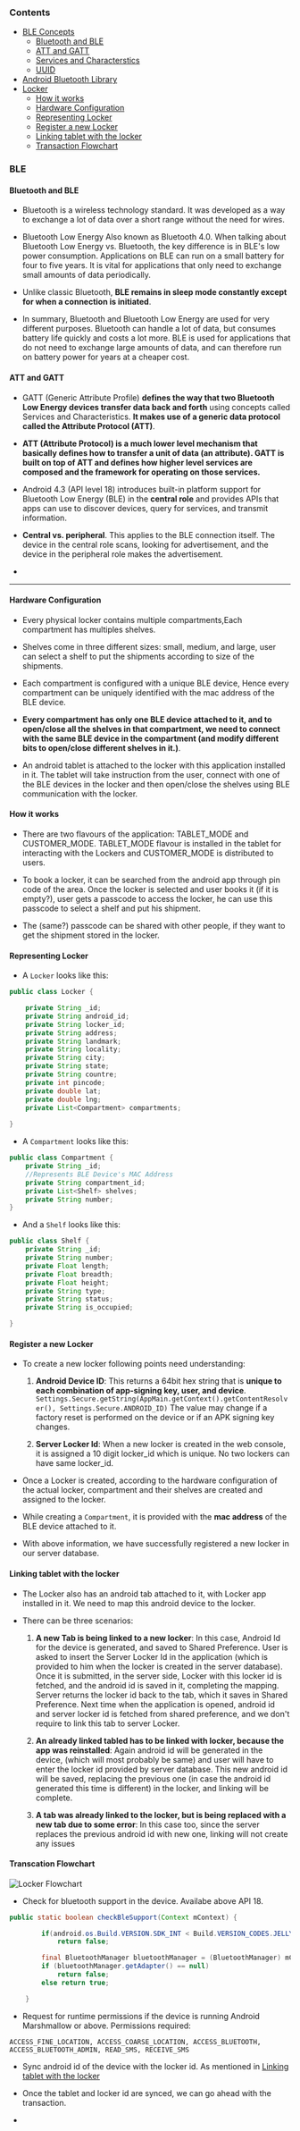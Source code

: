 
### Contents
* [BLE Concepts](#ble-concepts) 
  * [Bluetooth and BLE](#bluetooth-and-ble)
  * [ATT and GATT](#att-and-gatt)
  * [Services and Characterstics](#services-and-characterstics)
  * [UUID](#uuid)
* [Android Bluetooth Library](#android-bluetooth-library)  
* [Locker](#locker)
  * [How it works](#how-it-works)
  * [Hardware Configuration](#hardware-configuration)
  * [Representing Locker](#representing-locker)
  * [Register a new Locker](#register-a-new-locker)
  * [Linking tablet with the locker](#linking-tablet-with-the-locker)
  * [Transaction Flowchart](#transaction-flowchart)
 
  
### BLE


#### Bluetooth and BLE
* Bluetooth is a  wireless technology standard. It was developed as a way to exchange a lot of data over a short range without the need for wires.

* Bluetooth Low Energy Also known as Bluetooth 4.0. When talking about Bluetooth Low Energy vs. Bluetooth, the key difference is in BLE's low power consumption. Applications on BLE can run on a small battery for four to five years. It is vital for applications that only need to exchange small amounts of data periodically.

*  Unlike classic Bluetooth, **BLE remains in sleep mode constantly except for when a connection is initiated**.

* In summary, Bluetooth and Bluetooth Low Energy are used for very different purposes. Bluetooth can handle a lot of data, but consumes battery life quickly and costs a lot more. BLE is used for applications that do not need to exchange large amounts of data, and can therefore run on battery power for years at a cheaper cost.

#### ATT and GATT

* GATT (Generic Attribute Profile) **defines the way that two Bluetooth Low Energy devices transfer data back and forth** using concepts called Services and Characteristics. **It makes use of a generic data protocol called the Attribute Protocol (ATT)**.

* **ATT (Attribute Protocol) is a much lower level mechanism that basically defines how to transfer a unit of data (an attribute). GATT is built on top of ATT and defines how higher level services are composed and the framework for operating on those services.**


* Android 4.3 (API level 18) introduces built-in platform support for Bluetooth Low Energy (BLE) in the **central role** and provides APIs that apps can use to discover devices, query for services, and transmit information.

* **Central vs. peripheral**. This applies to the BLE connection itself. The device in the central role scans, looking for advertisement, and the device in the peripheral role makes the advertisement.

* 


---------------------------------------------------------------------------------------------------------------------------
#### Hardware Configuration

* Every physical locker contains multiple compartments,Each compartment has multiples shelves. 

* Shelves come in three different sizes: small, medium, and large, user can select a shelf to put the shipments according to size of the shipments.

* Each compartment is configured with a unique BLE device, Hence every compartment can be uniquely identified with the mac address of the BLE device.

* **Every compartment has only one BLE device attached to it, and to open/close all the shelves in that compartment, we need to connect with the same BLE device in the compartment (and modify different bits to open/close different shelves in it.)**. 

* An android tablet is attached to the locker with this application installed in it. The tablet will take instruction from the user, connect with one of the BLE devices in the locker and then open/close the shelves using BLE communication with the locker.

#### How it works

* There are two flavours of the application: TABLET_MODE and CUSTOMER_MODE. TABLET_MODE flavour is installed in the tablet for interacting with the Lockers and CUSTOMER_MODE is distributed to users.

* To book a locker, it can be searched from the android app through pin code of the area. Once the locker is selected and user books it (if it is empty?), user gets a passcode to access the locker, he can use this passcode to select a shelf and put his shipment. 
* The (same?) passcode can be shared with other people, if they want to get the shipment stored in the locker.


#### Representing Locker

* A ```Locker``` looks like this:

```java
public class Locker {

    private String _id;
    private String android_id;
    private String locker_id;
    private String address;
    private String landmark;
    private String locality;
    private String city;
    private String state;
    private String countre;
    private int pincode;
    private double lat;
    private double lng;
    private List<Compartment> compartments;
    
}
```

* A ```Compartment``` looks like this:
```java
public class Compartment {
    private String _id;
    //Represents BLE Device's MAC Address
    private String compartment_id;
    private List<Shelf> shelves;
    private String number;
}

```

* And a ```Shelf``` looks like this:

```java
public class Shelf {
    private String _id;
    private String number;
    private Float length;
    private Float breadth;
    private Float height;
    private String type;
    private String status;
    private String is_occupied;

}
```

#### Register a new Locker

* To create a new locker following points need understanding:

  1. **Android Device ID**:  This returns a 64bit hex string that is **unique to each combination of app-signing key, user, and device**.
```Settings.Secure.getString(AppMain.getContext().getContentResolver(), Settings.Secure.ANDROID_ID)```
The value may change if a factory reset is performed on the device or if an APK signing key changes.

  2. **Server Locker Id**: When a new locker is created in the web console, it is assigned a 10 digit locker_id which is unique. No two lockers can have same locker_id. 

* Once a Locker is created, according to the hardware configuration of the actual locker, compartment and their shelves are created and assigned to the locker.

* While creating a ```Compartment```, it is provided with the **mac address** of the BLE device attached to it. 

* With above information, we have successfully registered a new locker in our server database.


#### Linking tablet with the locker

* The Locker also has an android tab attached to it, with Locker app installed in it. We need to map this android device to the locker.

* There can be three scenarios: 
  1. **A new Tab is being linked to a new locker**: 
  In this case, Android Id for the device is generated, and saved to Shared Preference. User is asked to insert the Server Locker Id in the application (which is provided to him when the locker is created in the server database).
  Once it is submitted, in the server side, Locker with this locker id is fetched, and the android id is saved in it, completing the mapping. Server returns the locker id back to the tab, which it saves in Shared Preference.
  Next time when the application is opened, android id and server locker id is fetched from shared preference, and we don't require to link this tab to server Locker.
 
  2. **An already linked tabled has to be linked with locker, because the app was reinstalled**: Again android id will be generated in the device, (which will most probably be same) and user will have to enter the locker id provided by server database. This new android id will be saved, replacing the previous one (in case the android id generated this time is different) in the locker, and linking will be complete.
  
  3. **A tab was already linked to the locker, but is being replaced with a new tab due to some error**: In this case too, since the server replaces the previous android id with new one, linking will not create any issues

#### Transcation Flowchart

![Locker Flowchart](https://github.com/shubhamgupta2901/cheatsheets/blob/master/sheets/projects/Locker%20flowchart.png)


* Check for bluetooth support in the device. Availabe above API 18.

```java
public static boolean checkBleSupport(Context mContext) {

        if(android.os.Build.VERSION.SDK_INT < Build.VERSION_CODES.JELLY_BEAN_MR2)
            return false;

        final BluetoothManager bluetoothManager = (BluetoothManager) mContext.getSystemService(Context.BLUETOOTH_SERVICE);
        if (bluetoothManager.getAdapter() == null)
            return false;
        else return true;

    }

```

* Request for runtime permissions if the device is running Android Marshmallow or above. Permissions required:

```ACCESS_FINE_LOCATION, ACCESS_COARSE_LOCATION, ACCESS_BLUETOOTH, ACCESS_BLUETOOTH_ADMIN, READ_SMS, RECEIVE_SMS```

*  Sync android id of the device with the locker id. As mentioned in  [Linking tablet with the locker](/linking-tablet-with-locker/)

* Once the tablet and locker id are synced, we can go ahead with the transaction. 

*  
 
 
